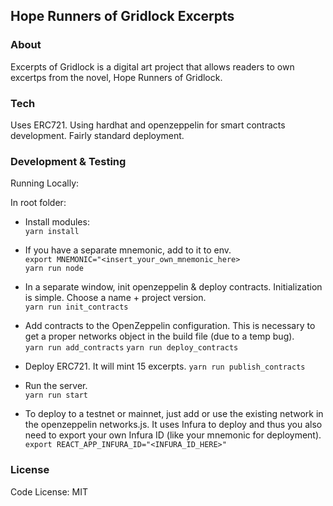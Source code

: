 ## Hope Runners of Gridlock Excerpts 

### About

Excerpts of Gridlock is a digital art project that allows readers to own excertps from the novel, Hope Runners of Gridlock.

### Tech

Uses ERC721. Using hardhat and openzeppelin for smart contracts development. Fairly standard deployment.
  
### Development & Testing

Running Locally:

In root folder:
- Install modules:  
  ```yarn install```
- If you have a separate mnemonic, add to it to env.  
  ```export MNEMONIC="<insert_your_own_mnemonic_here>```  
  ```yarn run node```  
- In a separate window, init openzeppelin & deploy contracts. Initialization is simple. Choose a name + project version.  
  ```yarn run init_contracts```
- Add contracts to the OpenZeppelin configuration. This is necessary to get a proper networks object in the build file (due to a temp bug).  
  ```yarn run add_contracts```
  ```yarn run deploy_contracts```
- Deploy ERC721. It will mint 15 excerpts. 
  ```yarn run publish_contracts```
- Run the server.  
  ```yarn run start```

- To deploy to a testnet or mainnet, just add or use the existing network in the openzeppelin networks.js. It uses Infura to deploy and thus you also need to export your own Infura ID (like your mnemonic for deployment).  
  ```export REACT_APP_INFURA_ID="<INFURA_ID_HERE>"```

### License

Code License:
MIT

